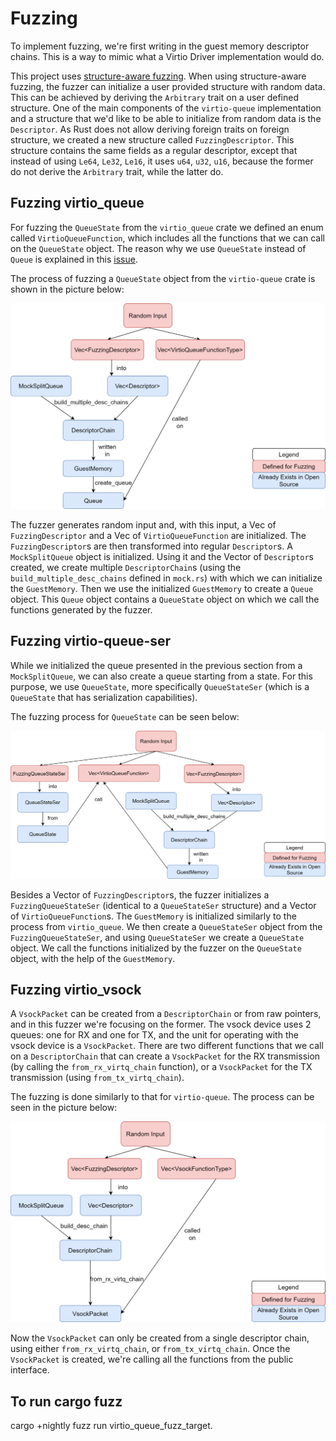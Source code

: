 # Fuzzing

To implement fuzzing, we're first writing in the guest memory descriptor chains. This is a way to mimic what a Virtio
Driver implementation would do.

This project uses [structure-aware fuzzing](https://rust-fuzz.github.io/book/cargo-fuzz/structure-aware-fuzzing.html).
When using structure-aware fuzzing, the fuzzer can initialize a user provided structure with random data. This can be
achieved by deriving the `Arbitrary` trait on a user defined structure. One of the main components of the `virtio-queue`
implementation and a structure that we'd like to be able to initialize from random data is the `Descriptor`. As Rust
does not allow deriving foreign traits on foreign structure, we created a new structure called `FuzzingDescriptor`.
This structure contains the same fields as a regular descriptor, except that instead of using `Le64`, `Le32`, `Le16`,
it uses `u64`, `u32`, `u16`, because the former do not derive the `Arbitrary` trait, while the latter do.

## Fuzzing virtio_queue

For fuzzing the `QueueState` from the `virtio_queue` crate we defined an enum called `VirtioQueueFunction`,
which includes all the functions that we can call on the `QueueState` object. The reason why we use `QueueState` instead of `Queue`
is explained in this [issue](https://github.com/rust-vmm/vm-virtio/issues/143).

The process of fuzzing a `QueueState` object from the `virtio-queue` crate is shown in the picture below:

![Fuzzing virtio_queue](img/Fuzzing%20virtio-queue.png)

The fuzzer generates random input and, with this input, a Vec of `FuzzingDescriptor` and a Vec of
`VirtioQueueFunction` are initialized. The `FuzzingDescriptor`s are then transformed into regular
`Descriptor`s. A `MockSplitQueue` object is initialized. Using it and the Vector of `Descriptor`s created,
we create multiple `DescriptorChain`s (using the `build_multiple_desc_chains` defined in `mock.rs`) with which we can
initialize the `GuestMemory`. Then we use the initialized `GuestMemory` to create a `Queue` object. This `Queue` object
contains a `QueueState` object on which we call the functions generated by the fuzzer.

## Fuzzing virtio-queue-ser

While we initialized the queue presented in the previous section from a `MockSplitQueue`, we can also create a queue
starting from a state. For this purpose, we use `QueueState`, more specifically `QueueStateSer` (which is a
`QueueState` that has serialization capabilities).

The fuzzing process for `QueueState` can be seen below:

![Fuzzing QueueState](img/QueueState.png)

Besides a Vector of `FuzzingDescriptor`s, the fuzzer initializes a `FuzzingQueueStateSer` (identical to a `QueueStateSer`
structure) and a Vector of `VirtioQueueFunction`s.
The `GuestMemory` is initialized similarly to the process from `virtio_queue`.
We then create a `QueueStateSer` object from the `FuzzingQueueStateSer`, and using `QueueStateSer` we create a `QueueState`
object. We call the functions initialized by the fuzzer on the `QueueState` object, with the help of the `GuestMemory`.

## Fuzzing virtio_vsock

A `VsockPacket` can be created from a `DescriptorChain` or from raw pointers, and in this fuzzer we're focusing on the former.
The vsock device uses 2 queues: one for RX and one for TX, and the unit for operating with the
vsock device is a `VsockPacket`.
There are two different functions that we call on a `DescriptorChain` that can create a `VsockPacket` for the RX transmission
(by calling the `from_rx_virtq_chain` function), or a `VsockPacket` for the TX transmission (using `from_tx_virtq_chain`).

The fuzzing is done similarly to that for `virtio-queue`. The process can be seen in the picture below:

![Fuzzing vsock_rx](img/Vsock%20RX%20fuzzing.png)

Now the `VsockPacket` can only be created from a single descriptor chain, using either `from_rx_virtq_chain`, or
`from_tx_virtq_chain`. Once the `VsockPacket` is created, we're
calling all the functions from the public interface.

## To run cargo fuzz

cargo +nightly fuzz run virtio_queue_fuzz_target.
